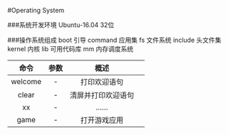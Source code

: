 #Operating System

###系统开发环境
Ubuntu-16.04 32位

###操作系统组成
boot 引导
command 应用集
fs 文件系统
include 头文件集
kernel 内核
lib 可用代码库
mm 内存调度系统


| 命令 | 参数 | 概述 |   |
|:---:|:----:|:---:| :---: |
| welcome | - | 打印欢迎语句 |  |
| clear | - | 清屏并打印欢迎语句 |  |
| xx | - | …… |  |
| game | - | 打开游戏应用 |  |